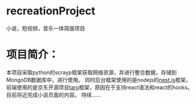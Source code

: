 # recreationProject
小说，短视频，音乐一体简版项目
# 项目简介：
本项目采取python的scrayp框架获取网络资源，并进行整合数据，存储到MongoDB数据库中，进行使用。
同时后台框架使用的是nodejs的<a href="https://nestjs.com/" target="_blank">nest.js</a>框架。
前端使用的是京东开源项目<a href="https://taro-docs.jd.com/taro/docs/README/index.html" target="_blank">taro</a>框架，原因在于支持react语法和react的hooks。
目前将近完成小说页面的内容。
待续......
